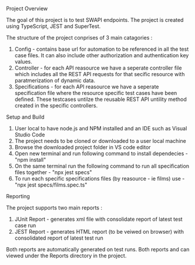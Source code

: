 Project Overview

The goal of this project is to test SWAPI endpoints. The project is created using TypeScript, JEST and SuperTest. 

The structure of the project conprises of 3 main catagories :
1) Config -  contains base url for automation to be referenced in all the test case files. It can also include other authorization and authentication key values.
2) Controller - for each API reasource we have a seperate controller file which includes all the REST API requests for that secific resource with paratmerization of dynamic data.
3) Specifications - for each API reasource we have a seperate specification file where the resource specific test cases have been defined. These testcases untilze the reusable REST API untility method created in the specific controllers.

Setup and Build

1) User local to have node.js and NPM installed and an IDE such as Visual Studio Code
2) The project needs to be cloned or downloaded to a user local machine
3) Browse the downloaded project folder in VS code editor
4) Open new terminal and run following command to install dependecies - "npm install"
5) On the same terminal run the following command to run all specification files together - "npx jest specs"
6) To run each specific specifications files (by reasource - ie films) use - "npx jest specs/films.spec.ts"

Reporting

The project supports two main reports :

1) JUnit Report - generates xml file with consolidate report of latest test case run 
2) JEST Report - generates HTML report (to be veiwed on browser) with consolidated report of latest test run

Both reports are automatically generated on test runs. Both reports and can viewed under the Reports directory in the project.







